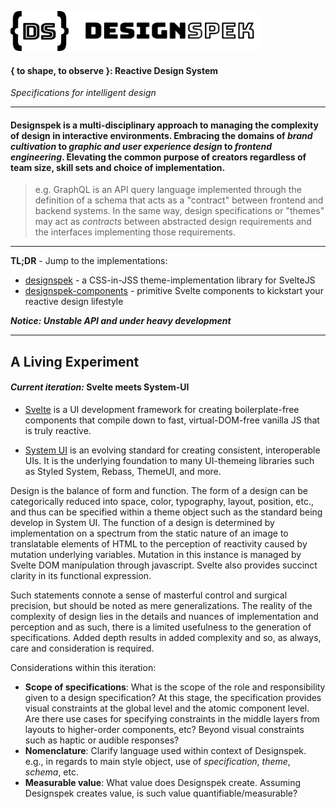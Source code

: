 <p align="left"><img src="./static/ds-horiz.svg" width="400" height="64" /></p>

#### { to shape, to observe }: Reactive Design System

_Specifications for intelligent design_

---

#### **Designspek** is a multi-disciplinary approach to managing the complexity of design in interactive environments. Embracing the domains of _brand cultivation_ to _graphic and user experience design_ to _frontend engineering_. Elevating the common purpose of creators regardless of team size, skill sets and choice of implementation.

> e.g. GraphQL is an API query language implemented through the definition of a schema that acts as a "contract" between frontend and backend systems. In the same way, design specifications or "themes" may act as _contracts_ between abstracted design requirements and the interfaces implementing those requirements.  

___

**TL;DR** - Jump to the implementations:

- [designspek]() - a CSS-in-JSS theme-implementation library for SvelteJS
- [designspek-components]() - primitive Svelte components to kickstart your reactive design lifestyle


**_Notice: Unstable API and under heavy development_**

___

## A Living Experiment

#### _Current iteration:_ Svelte meets System-UI

- [Svelte](https://svelte.dev/) is a UI development framework for creating boilerplate-free components that compile down to fast, virtual-DOM-free vanilla JS that is truly reactive.

- [System UI](https://system-ui.com/) is an evolving standard for creating consistent, interoperable UIs. It is the underlying foundation to many UI-themeing libraries such as Styled System, Rebass, ThemeUI, and more.

Design is the balance of form and function. The form of a design can be categorically reduced into space, color, typography, layout, position, etc., and thus can be specified within a theme object such as the standard being develop in System UI. The function of a design is determined by implementation on a spectrum from the static nature of an image to translatable elements of HTML to the perception of reactivity caused by mutation underlying variables. Mutation in this instance is managed by Svelte DOM manipulation through javascript. Svelte also provides succinct clarity in its functional expression.

Such statements connote a sense of masterful control and surgical precision, but should be noted as mere generalizations. The reality of the complexity of design lies in the details and nuances of implementation and perception and as such, there is a limited usefulness to the generation of specifications. Added depth results in added complexity and so, as always, care and consideration is required. 

Considerations within this iteration:

- **Scope of specifications**: What is the scope of the role and responsibility given to a design specification? At this stage, the specification provides visual constraints at the global level and the atomic component level. Are there use cases for specifying constraints in the middle layers from layouts to higher-order components, etc? Beyond visual constraints such as haptic or audible responses?
- **Nomenclature**: Clarify language used within context of Designspek. e.g., in regards to main style object, use of _specification_, _theme_, _schema_, etc.
- **Measurable value**: What value does Designspek create. Assuming Designspek creates value, is such value quantifiable/measurable? 

